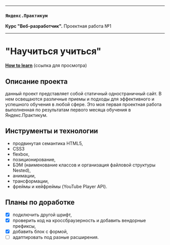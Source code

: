 -----

### `Яндекс.Практикум`
**Курс "Веб-разработчик".** Проектная работа №1

-----

# "Научиться учиться"
[**How to learn**](https://aleksandra-shevchenko.github.io/how-to-learn/index.html) (ссылка для просмотра)

## Описание проекта
данный проект представляет собой статичный одностраничный сайт. В нем освещаются различные приемы и подходы для эффективного и успешного обучения в любой сфере.
Это моя первая проектная работа выполненная по результатам первого месяца обучения в Яндекс.Практикум.

## Инструменты и технологии
* продвинутая семантика HTML5,  
* CSS3
* flexbox,
* позиционирование,
* БЭМ (наименование классов и организация файловой структуры Nested),
* анимации,
* трансформации,
* фреймы и кейфреймы (YouTube Player API).

## Планы по доработке
- [X] подключить другой шрифт,
- [X] проверить код на кроссбраузерность и добавить вендорные префиксы,
- [X] добавить блок с формой,
- [ ] адаптировать под разные расширения.
